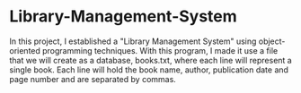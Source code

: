 # Library-Management-System
In this project, I established a "Library Management System" using object-oriented programming techniques. With this program, I made it use a file that we will create as a database, books.txt, where each line will represent a single book. Each line will hold the book name, author, publication date and page number and are separated by commas.
